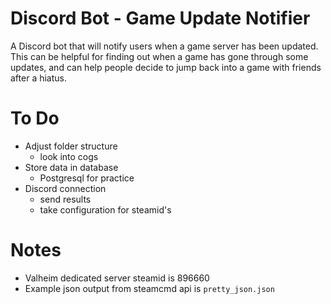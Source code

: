 # Discord Bot - Game Update Notifier
A Discord bot that will notify users when a game server has been updated. This can be helpful for finding out when a game has gone through some updates, and can help people decide to jump back into a game with friends after a hiatus. 
# To Do
- Adjust folder structure
    - look into cogs
- Store data in database
    - Postgresql for practice
- Discord connection
    - send results
    - take configuration for steamid's
# Notes
- Valheim dedicated server steamid is 896660
- Example json output from steamcmd api is `pretty_json.json`